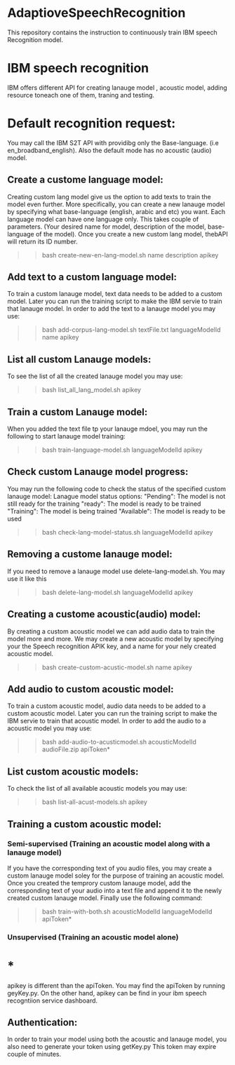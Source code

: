 # AdaptioveSpeechRecognition
This repository contains the instruction to continuously train IBM speech Recognition model. 

# IBM speech recognition

IBM offers different API for creating lanauge model , acoustic model, adding resource toneach one of them, traning and testing.

# Default recognition request:

You may call the IBM S2T API with providibg only the Base-language. (i.e en_broadband_english).
Also the default mode has no acoustic (audio) model.

## Create a custome language model:

Creating custom lang model give us the option to add texts to train the model even further. More specifically, you can create a new lanauge model by specifying what base-language (english, arabic and etc) you want. Each language model can have one language only.
This takes couple of parameters. (Your desired name for model, description of the model, base-language of the model). Once you create a new custom lang model, thebAPI will return its ID number.

>> bash create-new-en-lang-model.sh name description apikey


## Add text to a custom language model:

To train a custom lanauge model, text data needs to be added to a custom model. Later you can run the training script to make the IBM servie to train that lanauge model. In order to add the text to a lanauge model you may use:

>> bash add-corpus-lang-model.sh textFile.txt languageModelId name apikey


## List all custom Lanauge models:

To see the list of all the created lanauge model you may use:
>> bash list_all_lang_model.sh apikey


## Train a custom Lanauge model:

When you added the text file tp your lanauge mdoel, you may run the following to start lanauge model training:
>> bash train-language-model.sh languageModelId apikey


## Check custom Lanauge model progress:

You may run the following code to check the status of the specified custom lanauge model: 
Lanague model status options:
"Pending": The model is not still ready for the training
"ready": The model is ready to be trained
"Training": The model is being trained
"Available": The model is ready to be used

>> bash check-lang-model-status.sh languageModelId apikey


## Removing a custome lanauge model:

If you need to remove a lanauge model use delete-lang-model.sh. You may use it like this
>> bash delete-lang-model.sh languageModelId apikey


## Creating a custome acoustic(audio) model:

By creating a custom acoustic model we can add audio data to train the model more and more. We may create a new acoustic model by specifying your the Speech recognition APIK key, and a name for your nely created acoustic model. 

>> bash create-custom-acustic-model.sh name apikey

## Add audio to custom acoustic model:

To train a custom acoustic model, audio data needs to be added to a custom acoustic model. Later you can run the training script to make the IBM servie to train that acoustic model. In order to add the audio to a acoustic model you may use:

>> bash add-audio-to-acusticmodel.sh acousticModelId audioFile.zip apiToken*




## List custom acoustic models:

To check the list of all available acoustic models you may use:
>> bash list-all-acust-models.sh apikey

## Training a custom acoustic model:

### Semi-supervised (Training an acoustic model along with a lanauge model)

If you have the corresponding text of you audio files, you may create a custom lanauge model soley for the purpose of training an acoustic model. Once you created the temprory custom lanauge model, add the corresponding text of your audio into a text file and append it to the newly created custom lanauge model. Finally use the following command:

>> bash train-with-both.sh acousticModelId languageModelId apiToken*



### Unsupervised (Training an acoustic model alone)




# *
apikey is different than the apiToken. You may find the apiToken by running geyKey.py. On the other hand, apikey can be find in your ibm speech recogntiion service dashboard.


## Authentication:
In order to train your model using both the acoustic and lanauge model, you also need to generate your token using getKey.py
This token may expire couple of minutes. 
